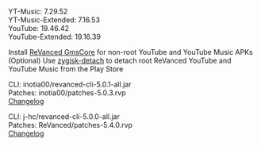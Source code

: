 YT-Music: 7.29.52  
YT-Music-Extended: 7.16.53  
YouTube: 19.46.42  
YouTube-Extended: 19.16.39  

Install [ReVanced GmsCore](https://github.com/ReVanced/GmsCore/releases/latest) for non-root YouTube and YouTube Music APKs  
(Optional) Use [zygisk-detach](https://github.com/j-hc/zygisk-detach/releases/latest) to detach root ReVanced YouTube and YouTube Music from the Play Store
  
CLI: inotia00/revanced-cli-5.0.1-all.jar  
Patches: inotia00/patches-5.0.3.rvp  
[Changelog](https://github.com/inotia00/revanced-patches/releases/tag/v5.0.3)

CLI: j-hc/revanced-cli-5.0.0-all.jar  
Patches: ReVanced/patches-5.4.0.rvp  
[Changelog](https://github.com/ReVanced/revanced-patches/releases/tag/v5.4.0)  
